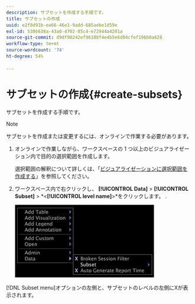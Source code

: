 ```yaml
---
description: サブセットを作成する手順です。
title: サブセットの作成
uuid: e2f8d91b-ea66-46e1-9add-685aebe1d59e
exl-id: 5386638a-43a0-4702-85c4-e72944a4201a
source-git-commit: d9df90242ef96188f4e4b5e6d04cfef196b0a628
workflow-type: tm+mt
source-wordcount: '74'
ht-degree: 54%

---
```


# サブセットの作成{#create-subsets}

サブセットを作成する手順です。

>[!NOTE]
>
>サブセットを作成または変更するには、オンラインで作業する必要があります。

1. オンラインで作業しながら、ワークスペースの 1 つ以上のビジュアライゼーション内で目的の選択範囲を作成します。

   選択範囲の解釈について詳しくは、「[ビジュアライゼーションに選択範囲を作成する](../../../../home/c-get-started/c-vis/c-sel-vis/c-sel-vis.md#concept-012870ec22c7476e9afbf3b8b2515746)」を参照してください。

1. ワークスペース内で右クリックし、 **[!UICONTROL Data]** > **[!UICONTROL Subset]** > *&lt;**[!UICONTROL level name]**>*をクリックします。
.

   ![](assets/mnu_Subset.png)

[!DNL Subset menu]オプションの左側と、サブセットのレベルの左側にXが表示されます。
